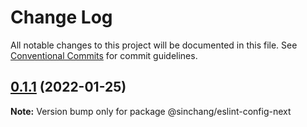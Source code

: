 # Change Log

All notable changes to this project will be documented in this file.
See [Conventional Commits](https://conventionalcommits.org) for commit guidelines.

## [0.1.1](https://github.com/sinchang/eslint-config/compare/v0.1.0...v0.1.1) (2022-01-25)

**Note:** Version bump only for package @sinchang/eslint-config-next
